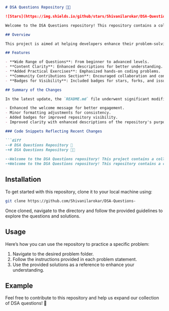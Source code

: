 ```markdown
# DSA Questions Repository 🎉🤖

![Stars](https://img.shields.io/github/stars/Shivanilarokar/DSA-Questions-?style=social) ![Forks](https://img.shields.io/github/forks/Shivanilarokar/DSA-Questions-?style=social) ![Issues](https://img.shields.io/github/issues/Shivanilarokar/DSA-Questions-)

Welcome to the DSA Questions repository! This repository contains a collection of data structure and algorithm questions to help you master coding interviews and improve your problem-solving skills.

## Overview

This project is aimed at helping developers enhance their problem-solving skills through a diverse set of challenges that cover various topics in data structures and algorithms.

## Features

- **Wide Range of Questions**: From beginner to advanced levels.
- **Content Clarity**: Enhanced descriptions for better understanding.
- **Added Practical Exercises**: Emphasized hands-on coding problems.
- **Community Contributions Section**: Encouraged collaboration and contributions.
- **Badges for Visibility**: Included badges for stars, forks, and issues.

## Summary of the Changes

In the latest update, the `README.md` file underwent significant modifications to enhance clarity and engagement. Here are some key changes:

- Enhanced the welcome message for better engagement.
- Minor formatting adjustments for consistency.
- Added badges for improved repository visibility.
- Improved clarity with enhanced descriptions of the repository's purpose.

### Code Snippets Reflecting Recent Changes

```diff
--# DSA Questions Repository 🎉
-+# DSA Questions Repository 🎉🤖
 
--Welcome to the DSA Questions repository! This project contains a collection of data structure and algorithm questions designed to help you improve your coding skills.
-+Welcome to the DSA Questions repository! This repository contains a collection of data structure and algorithm questions to help you master coding interviews and improve your problem-solving skills.
```

## Installation

To get started with this repository, clone it to your local machine using:

```bash
git clone https://github.com/Shivanilarokar/DSA-Questions-
```

Once cloned, navigate to the directory and follow the provided guidelines to explore the questions and solutions.

## Usage

Here’s how you can use the repository to practice a specific problem:

1. Navigate to the desired problem folder.
2. Follow the instructions provided in each problem statement.
3. Use the provided solutions as a reference to enhance your understanding.

## Example

Feel free to contribute to this repository and help us expand our collection of DSA questions! 🚀
```
